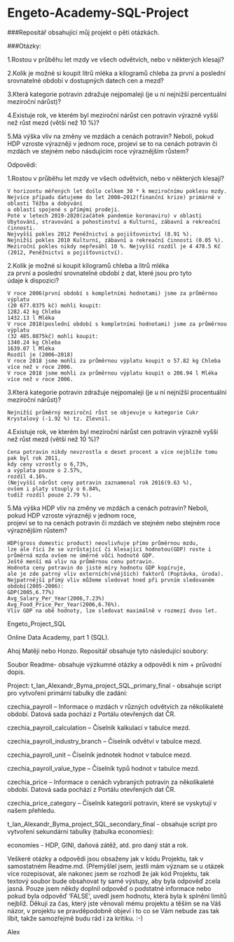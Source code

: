 # Engeto-Academy-SQL-Project
###Repositář obsahující můj projekt o pěti otázkách.

###Otázky:

1.Rostou v průběhu let mzdy ve všech odvětvích, nebo v některých klesají?

2.Kolik je možné si koupit litrů mléka a kilogramů chleba za první a poslední srovnatelné období v dostupných datech cen a mezd?

3.Která kategorie potravin zdražuje nejpomaleji (je u ní nejnižší percentuální meziroční nárůst)?

4.Existuje rok, ve kterém byl meziroční nárůst cen potravin výrazně vyšší než růst mezd (větší než 10 %)?

5.Má výška vliv na změny ve mzdách a cenách potravin? Neboli, pokud HDP vzroste výrazněji v jednom roce, projeví se to na cenách potravin či mzdách ve stejném nebo násdujícím roce výraznějším růstem?

Odpovědi:

1.Rostou v průběhu let mzdy ve všech odvětvích, nebo v některých klesají?
    
    V horizontu měřených let došlo celkem 30 * k meziročnímu poklesu mzdy.
    Nejvíce případu datujeme do let 2008–2012(finanční krize) primárně v oblasti Těžba a dobývání  
    a oblastí spojené s přímými prodeji. 
    Poté v letech 2019-2020(začátek pandemie koronaviru) v oblasti Ubytování, stravování a pohostinství a Kulturní, zábavní a rekreační 
    činnosti.  
    Nejvyšší pokles 2012 Peněžnictví a pojišťovnictví (8.91 %). 
    Nejnižší pokles 2010 Kulturní, zábavní a rekreační činnosti (0.05 %). 
    Meziroční pokles nikdy nepřesáhl 10 %. Nejvyšší rozdíl je 4 478.5 Kč (2012, Peněžnictví a pojišťovnictví). 

 2.Kolik je možné si koupit kilogramů chleba a litrů mléka  
za první a poslední srovnatelné období z dat, které jsou pro tyto  
údaje k dispozici? 

    V roce 2006(první období s kompletními hodnotami) jsme za průměrnou výplatu  
    (20 677.0375 kč) mohli koupit: 
    1282.42 kg Chleba 
    1432.13 l Mléka 
    V roce 2018(poslední období s kompletními hodnotami) jsme za průměrnou výplatu  
    (32 485.0875kč) mohli koupit: 
    1340.24 kg Chleba  
    1639.07 l Mléka 
    Rozdíl je (2006–2018) 
    V roce 2018 jsme mohli za průměrnou výplatu koupit o 57.82 kg Chleba více než v roce 2006. 
    V roce 2018 jsme mohli za průměrnou výplatu koupit o 206.94 l Mléka více než v roce 2006. 

 3.Která kategorie potravin zdražuje nejpomaleji (je u ní nejnižší procentuální meziroční nárůst)? 
 
    Nejnižší průměrný meziroční růst se objevuje u kategorie Cukr Krystalový (-1.92 %) tz. Zlevnil. 
 
 4.Existuje rok, ve kterém byl meziroční nárůst cen potravin výrazně vyšší než růst mezd (větší než 10 %)? 
 
    Cena potravin nikdy nevzrostla o deset procent a více nejblíže tomu pak byl rok 2011, 
    kdy ceny vzrostly o 6,73%, 
    a výplata pouze o 2.57%, 
    rozdíl 4.16%. 
    (Nejvyšší nárůst ceny potravin zaznamenal rok 2016(9.63 %), 
    ovšem i platy stouply o 6.84%, 
    tudíž rozdíl pouze 2.79 %). 

 5.Má výška HDP vliv na změny ve mzdách a cenách potravin? 
Neboli, pokud HDP vzroste výrazněji v jednom roce,  
projeví se to na cenách potravin či mzdách ve stejném nebo stejném roce výraznějším růstem? 
   
    HDP(gross domestic product) neovlivňuje přímo průměrnou mzdu,
    lze ale říci že se vzrůstající či klesající hodnotou(GDP) roste i
    průměrná mzda ovšem ne úměrně vůči hodnotě GDP.
    Ještě menší má vliv na průměrnou cenu potravin.
    Hodnota ceny potravin do jisté míry hodnotu GDP kopíruje, 
    ale je zde patrný vliv externích(vnějších) faktorů (Poptávka, úroda).
    Nejpatrnější přímý vliv můžeme sledovat hned při prvním sledovaném období(2005-2006):
    GDP(2005,6.77%)
    Avg_Salary_Per_Year(2006,7.23%)
    Avg_Food_Price_Per_Year(2006,6.76%).
    Vliv GDP na obě hodnoty, lze sledovat maximálně v rozmezí dvou let.


Engeto_Project_SQL

Online Data Academy, part 1 (SQL).

Ahoj Matěji nebo Honzo.
Repositář obsahuje tyto následující soubory:
     
Soubor Readme- obsahuje výzkumné otázky a odpovědi k nim + průvodní dopis.

Project: 
t_Ian_Alexandr_Byma_project_SQL_primary_final - obsahuje script pro vytvoření primární tabulky dle zadání:

czechia_payroll – Informace o mzdách v různých odvětvích za několikaleté období. Datová sada pochází z Portálu otevřených dat ČR.

czechia_payroll_calculation – Číselník kalkulací v tabulce mezd.

czechia_payroll_industry_branch – Číselník odvětví v tabulce mezd.

czechia_payroll_unit – Číselník jednotek hodnot v tabulce mezd.

czechia_payroll_value_type – Číselník typů hodnot v tabulce mezd.

czechia_price – Informace o cenách vybraných potravin za několikaleté období. Datová sada pochází z Portálu otevřených dat ČR.

czechia_price_category – Číselník kategorií potravin, které se vyskytují v našem přehledu.

t_Ian_Alexandr_Byma_project_SQL_secondary_final - obsahuje script pro vytvoření sekundární tabulky (tabulka economies):

economies - HDP, GINI, daňová zátěž, atd. pro daný stát a rok.

Veškeré otázky a odpovědi jsou obsaženy jak v kódu Projektu, tak v samostatném Readme.md. (Přemýšlel jsem, jestli mám význam se u otázek více rozepisovat, ale nakonec jsem se rozhodl že jak kód Projektu, tak textový soubor bude obsahovat ty samé výstupy, aby byla odpověď zcela jasná. Pouze jsem někdy doplnil odpověď o podstatné informace nebo pokud byla odpověď ‘FALSE’, uvedl jsem hodnotu, která byla k splnění limitů nejblíž.
Děkuji za čas, který jste věnovali mému projektu a těším se na Váš názor, v projektu se pravděpodobně objeví i to co se Vám nebude zas tak líbit, takže samozřejmě budu rád i za kritiku. :-)


Alex
